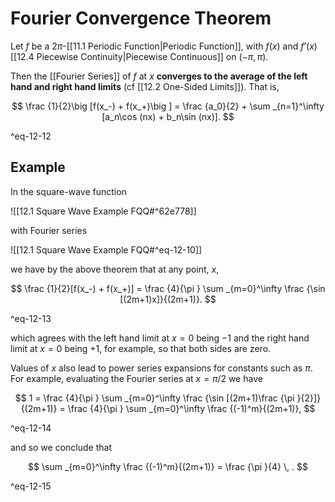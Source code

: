 # Fourier Convergence Theorem

Let $f$ be a $2\pi$-[[11.1 Periodic Function|Periodic Function]], with $f(x)$ and $f’(x)$ [[12.4 Piecewise Continuity|Piecewise Continuous]] on $(-\pi , \pi )$.

Then the [[Fourier Series]] of $f$ at $x$ **converges to the average of the left hand and right hand limits** (cf [[12.2 One-Sided Limits]]). That is,

$$
\frac {1}{2}\big [f(x_-) + f(x_+)\big ] = \frac {a_0}{2} + \sum _{n=1}^\infty [a_n\cos (nx) + b_n\sin (nx)]. $$

^eq-12-12

## Example

In the square-wave function

![[12.1 Square Wave Example FQQ#^62e778]]

with Fourier series

![[12.1 Square Wave Example FQQ#^eq-12-10]]

we have by the above theorem that at any point, $x$,

$$
\frac {1}{2}[f(x_-) + f(x_+)] = \frac {4}{\pi } \sum _{m=0}^\infty \frac {\sin [(2m+1)x]}{(2m+1)}.
$$

^eq-12-13


which agrees with the left hand limit at $x=0$ being $-1$ and the right hand limit at $x=0$ being $+1$, for example, so that both sides are zero.

Values of $x$ also lead to power series expansions for constants such as $\pi$. For example, evaluating the Fourier series at $x = \pi /2$ we have


$$ 1 = \frac {4}{\pi } \sum _{m=0}^\infty \frac {\sin [(2m+1)\frac {\pi }{2}]}{(2m+1)} = \frac {4}{\pi } \sum _{m=0}^\infty \frac {(-1)^m}{(2m+1)}, $$

^eq-12-14


and so we conclude that


$$ \sum _{m=0}^\infty \frac {(-1)^m}{(2m+1)} = \frac {\pi }{4} \, . $$

^eq-12-15